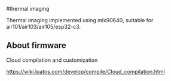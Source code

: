 #thermal imaging

Thermal imaging implemented using mlx90640, suitable for air101/air103/air105/esp32-c3.

## About firmware

Cloud compilation and customization

https://wiki.luatos.com/develop/compile/Cloud_compilation.html



